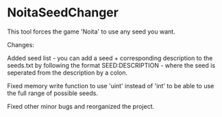 # NoitaSeedChanger
This tool forces the game 'Noita' to use any seed you want.

Changes:

Added seed list - you can add a seed + corresponding description to the seeds.txt by following the format SEED:DESCRIPTION - where the seed is seperated from the description by a colon.

Fixed memory write function to use 'uint' instead of 'int' to be able to use the full range of possible seeds.

Fixed other minor bugs and reorganized the project.
